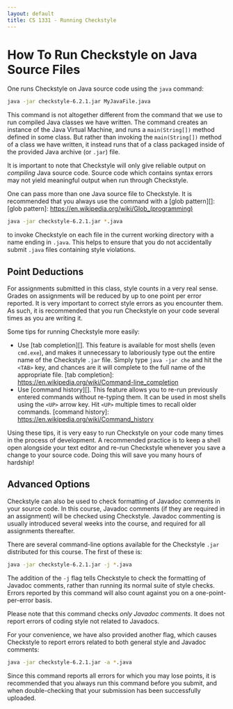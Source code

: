 ```yaml
---
layout: default
title: CS 1331 - Running Checkstyle
---
```


# How To Run Checkstyle on Java Source Files

One runs Checkstyle on Java source code using the `java` command:

```bash
java -jar checkstyle-6.2.1.jar MyJavaFile.java
```
This command is not altogether different from the command that we use to run
compiled Java classes we have written. The command creates an instance of the
Java Virtual Machine, and runs a `main(String[])` method defined in some class.
But rather than invoking the `main(String[])` method of a class we have
written, it instead runs that of a class packaged inside of the provided Java
archive (or `.jar`) file.

It is important to note that Checkstyle will only give reliable output on
*compiling* Java source code. Source code which contains syntax errors may not
yield meaningful output when run through Checkstyle.

One can pass more than one Java source file to Checkstyle. It is recommended
that you always use the command with a [glob pattern][]:
[glob pattern]: <https://en.wikipedia.org/wiki/Glob_(programming)>

```bash
java -jar checkstyle-6.2.1.jar *.java
```
to invoke Checkstyle on each file in the current working directory with a name
ending in `.java`. This helps to ensure that you do not accidentally submit
`.java` files containing style violations.

## Point Deductions

For assignments submitted in this class, style counts in a very real sense.
Grades on assignments will be reduced by up to one point per error reported. It
is very important to correct style errors as you encounter them. As such, it is
recommended that you run Checkstyle on your code several times as you are
writing it.

Some tips for running Checkstyle more easily:

- Use [tab completion][]. This feature is available for most shells (even
  `cmd.exe`), and makes it unnecessary to laboriously type out the entire name
  of the Checkstyle `.jar` file. Simply type `java -jar che` and hit the
  `<TAB>` key, and chances are it will complete to the full name of the
  appropriate file.
[tab completion]: <https://en.wikipedia.org/wiki/Command-line_completion>
- Use [command history][]. This feature allows you to re-run previously entered
  commands without re-typing them. It can be used in most shells using the
  `<UP>` arrow key. Hit `<UP>` multiple times to recall older commands.
[command history]: <https://en.wikipedia.org/wiki/Command_history>

Using these tips, it is very easy to run Checkstyle on your code many times in
the process of development. A recommended practice is to keep a shell open
alongside your text editor and re-run Checkstyle whenever you save a change to
your source code. Doing this will save you many hours of hardship!

## Advanced Options

Checkstyle can also be used to check formatting of Javadoc comments in your
source code. In this course, Javadoc comments (if they are required in an
assignment) will be checked using Checkstyle. Javadoc commenting is usually
introduced several weeks into the course, and required for all assignments
thereafter.

There are several command-line options available for the Checkstyle `.jar`
distributed for this course. The first of these is:

```bash
java -jar checkstyle-6.2.1.jar -j *.java
```
The addition of the `-j` flag tells Checkstyle to check the formatting of
Javadoc comments, rather than running its normal suite of style checks. Errors
reported by this command will also count against you on a one-point-per-error
basis.

Please note that this command checks *only Javadoc comments*. It does
not report errors of coding style not related to Javadocs.

For your convenience, we have also provided another flag, which causes
Checkstyle to report errors related to both general style and Javadoc comments:

```bash
java -jar checkstyle-6.2.1.jar -a *.java
```
Since this command reports all errors for which you may lose points, it is
recommended that you always run this command before you submit, and when
double-checking that your submission has been successfully uploaded.

